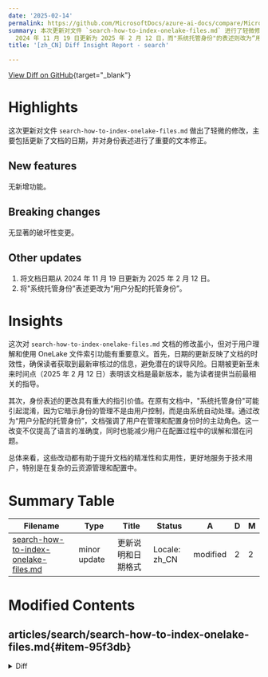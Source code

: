 ```yaml
---
date: '2025-02-14'
permalink: https://github.com/MicrosoftDocs/azure-ai-docs/compare/MicrosoftDocs:81f79a9...MicrosoftDocs:f2b9798
summary: 本次更新对文件 `search-how-to-index-onelake-files.md` 进行了轻微修改，主要更新了文档日期，并对身份表述进行了重要修正。文档日期已从
  2024 年 11 月 19 日更新为 2025 年 2 月 12 日，而"系统托管身份"的表述则改为“用户分配的托管身份”。这些更改有助于增强文档的准确性和实用性，提高用户的理解和配置体验。
title: '[zh_CN] Diff Insight Report - search'

---
```


[View Diff on GitHub](https://github.com/MicrosoftDocs/azure-ai-docs/compare/MicrosoftDocs:81f79a9...MicrosoftDocs:f2b9798){target="_blank"}

# Highlights
这次更新对文件 `search-how-to-index-onelake-files.md` 做出了轻微的修改，主要包括更新了文档的日期，并对身份表述进行了重要的文本修正。

## New features
无新增功能。

## Breaking changes
无显著的破坏性变更。

## Other updates
1. 将文档日期从 2024 年 11 月 19 日更新为 2025 年 2 月 12 日。
2. 将"系统托管身份”表述更改为“用户分配的托管身份”。

# Insights
这次对 `search-how-to-index-onelake-files.md` 文档的修改虽小，但对于用户理解和使用 OneLake 文件索引功能有重要意义。首先，日期的更新反映了文档的时效性，确保读者获取到最新审核过的信息，避免潜在的误导风险。日期被更新至未来时间点（2025 年 2 月 12 日）表明该文档是最新版本，能为读者提供当前最相关的指导。

其次，身份表述的更改具有重大的指引价值。在原有文档中，"系统托管身份"可能引起混淆，因为它暗示身份的管理不是由用户控制，而是由系统自动处理。通过改为“用户分配的托管身份”，文档强调了用户在管理和配置身份时的主动角色。这一改变不仅提高了语言的准确度，同时也能减少用户在配置过程中的误解和潜在问题。

总体来看，这些改动都有助于提升文档的精准性和实用性，更好地服务于技术用户，特别是在复杂的云资源管理和配置中。

# Summary Table
|  Filename  | Type |    Title    | Status | A  | D  | M  |
|------------|------|-------------|--------|----|----|----|
| [search-how-to-index-onelake-files.md](#item-95f3db) | minor update | 更新说明和日期格式 | Locale: zh_CN | modified | 2 | 2 | 4 | 


# Modified Contents
## articles/search/search-how-to-index-onelake-files.md{#item-95f3db}

<details>
<summary>Diff</summary>
````diff
@@ -10,7 +10,7 @@ ms.custom:
   - build-2024
   - ignite-2024
 ms.topic: how-to
-ms.date: 11/19/2024
+ms.date: 02/12/2025
 ---
 
 # Index data from OneLake files and shortcuts
@@ -156,7 +156,7 @@ The minimum role assignment for your search service identity is Contributor.
 
    :::image type="content" source="media/search-how-to-index-onelake-files/add-system-managed-identity.png" alt-text="Screenshot showing a Contributor role assignment for a search service system identity in the Azure portal." lightbox="media/search-how-to-index-onelake-files/add-system-managed-identity.png" :::
 
-   This screenshot shows a Contributor role assignment using a system managed identity:
+   This screenshot shows a Contributor role assignment using a user-assigned managed identity:
 
    :::image type="content" source="media/search-how-to-index-onelake-files/add-user-assigned-managed-identity.png" alt-text="Screenshot showing a Contributor role assignment for a search service user-assigned managed identity in the Azure portal." lightbox="media/search-how-to-index-onelake-files/add-user-assigned-managed-identity.png":::
 
````
</details>

### Summary

```json
{
    "modification_type": "minor update",
    "modification_title": "更新说明和日期格式 | Locale: zh_CN"
}
```

### Explanation
此次修改对文件 `search-how-to-index-onelake-files.md` 进行了轻微更新。主要内容包括将文档的日期从原来的 2024 年 11 月 19 日更新至 2025 年 2 月 12 日。此外，还有一个重要的文本更改，将“系统托管身份”的表述更改为“用户分配的托管身份”。这两个修改旨在提高文档的准确性和时效性，确保用户获取最新的信息以顺利进行 OneLake 文件的索引。


